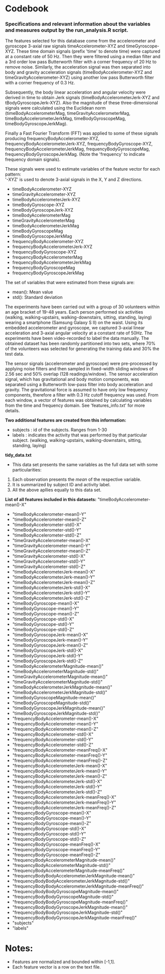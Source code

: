 # Codebook
### Specifications and relevant information about the variables and measures output by the run_analysis.R script.

The features selected for this database come from the accelerometer and gyroscope 3-axial raw signals timeAccelerometer-XYZ and timeGyroscope-XYZ. These time domain signals (prefix 'time' to denote time) were captured at a constant rate of 50 Hz. Then they were filtered using a median filter and a 3rd order low pass Butterworth filter with a corner frequency of 20 Hz to remove noise. Similarly, the acceleration signal was then separated into body and gravity acceleration signals (timeBodyAccelerometer-XYZ and timeGravityAccelerometer-XYZ) using another low pass Butterworth filter with a corner frequency of 0.3 Hz. 

Subsequently, the body linear acceleration and angular velocity were derived in time to obtain Jerk signals (timeBodyAccelerometerJerk-XYZ and tBodyGyroscopeJerk-XYZ). Also the magnitude of these three-dimensional signals were calculated using the Euclidean norm (timeBodyAccelerometerMag, timeGravityAccelerometerMag, timeBodyAccelerometerJerkMag, timeBodyGyroscopeMag, timeBodyGyroscopeJerkMag). 

Finally a Fast Fourier Transform (FFT) was applied to some of these signals producing frequencyBodyAccelerometer-XYZ, frequencyBodyAccelerometerJerk-XYZ, frequencyBodyGyroscope-XYZ, frequencyBodyAccelerometerJerkMag, frequencyBodyGyroscopeMag, frequencyBodyGyroscopeJerkMag. (Note the 'frequency' to indicate frequency domain signals). 

These signals were used to estimate variables of the feature vector for each pattern:  
'-XYZ' is used to denote 3-axial signals in the X, Y and Z directions.

- timeBodyAccelerometer-XYZ
- timeGravityAccelerometer-XYZ
- timeBodyAccelerometerJerk-XYZ
- timeBodyGyroscope-XYZ
- timeBodyGyroscopeJerk-XYZ
- timeBodyAccelerometerMag
- timeGravityAccelerometerMag
- timeBodyAccelerometerJerkMag
- timeBodyGyroscopeMag
- timeBodyGyroscopeJerkMag
- frequencyBodyAccelerometer-XYZ
- frequencyBodyAccelerometerJerk-XYZ
- frequencyBodyGyroscope-XYZ
- frequencyBodyAccelerometerMag
- frequencyBodyAccelerometerJerkMag
- frequencyBodyGyroscopeMag
- frequencyBodyGyroscopeJerkMag

The set of variables that were estimated from these signals are: 

* mean(): Mean value
* std(): Standard deviation

The experiments have been carried out with a group of 30 volunteers within an age bracket of 19-48 years. Each person performed six activities (walking, walking-upstairs, walking-downstairs, sitting, standing, laying) wearing a smartphone (Samsung Galaxy S II) on the waist. Using its embedded accelerometer and gyroscope, we captured 3-axial linear acceleration and 3-axial angular velocity at a constant rate of 50Hz. The experiments have been video-recorded to label the data manually. The obtained dataset has been randomly partitioned into two sets, where 70% of the volunteers was selected for generating the training data and 30% the test data. 

The sensor signals (accelerometer and gyroscope) were pre-processed by applying noise filters and then sampled in fixed-width sliding windows of 2.56 sec and 50% overlap (128 readings/window). The sensor acceleration signal, which has gravitational and body motion components, was separated using a Butterworth low-pass filter into body acceleration and gravity. The gravitational force is assumed to have only low frequency components, therefore a filter with 0.3 Hz cutoff frequency was used. From each window, a vector of features was obtained by calculating variables from the time and frequency domain. See 'features_info.txt' for more details. 
  
**Two additional features are created from this information:**

- subjects : id of the subjects. Ranges from 1-30
- labels : indicates the activity that was performed by that particular subject. (walking, walking-upstairs, walking-downstairs, sitting, standing, laying)

**tidy_data.txt**
* This data set presents the same variables as the full data set with some particularities:
1. Each observation presents the *mean* of the respective variable. 
2. It is summarized by subject ID and activity label.
3. All the above apllies equally to this data set.

**List of all features included in this datasets:**
"timeBodyAccelerometer-mean()-X"                        
- "timeBodyAccelerometer-mean()-Y"                        
- "timeBodyAccelerometer-mean()-Z"                        
- "timeBodyAccelerometer-std()-X"                         
- "timeBodyAccelerometer-std()-Y"                         
- "timeBodyAccelerometer-std()-Z"                         
- "timeGravityAccelerometer-mean()-X"                     
- "timeGravityAccelerometer-mean()-Y"                     
- "timeGravityAccelerometer-mean()-Z"                     
- "timeGravityAccelerometer-std()-X"                      
- "timeGravityAccelerometer-std()-Y"                      
- "timeGravityAccelerometer-std()-Z"                      
- "timeBodyAccelerometerJerk-mean()-X"                    
- "timeBodyAccelerometerJerk-mean()-Y"                    
- "timeBodyAccelerometerJerk-mean()-Z"                    
- "timeBodyAccelerometerJerk-std()-X"                     
- "timeBodyAccelerometerJerk-std()-Y"                     
- "timeBodyAccelerometerJerk-std()-Z"                     
- "timeBodyGyroscope-mean()-X"                            
- "timeBodyGyroscope-mean()-Y"                            
- "timeBodyGyroscope-mean()-Z"                            
- "timeBodyGyroscope-std()-X"                             
- "timeBodyGyroscope-std()-Y"                             
- "timeBodyGyroscope-std()-Z"                             
- "timeBodyGyroscopeJerk-mean()-X"                        
- "timeBodyGyroscopeJerk-mean()-Y"                        
- "timeBodyGyroscopeJerk-mean()-Z"                        
- "timeBodyGyroscopeJerk-std()-X"                         
- "timeBodyGyroscopeJerk-std()-Y"                         
- "timeBodyGyroscopeJerk-std()-Z"                         
- "timeBodyAccelerometerMagnitude-mean()"                 
- "timeBodyAccelerometerMagnitude-std()"                  
- "timeGravityAccelerometerMagnitude-mean()"              
- "timeGravityAccelerometerMagnitude-std()"               
-  "timeBodyAccelerometerJerkMagnitude-mean()"             
- "timeBodyAccelerometerJerkMagnitude-std()"              
- "timeBodyGyroscopeMagnitude-mean()"                     
- "timeBodyGyroscopeMagnitude-std()"                      
- "timeBodyGyroscopeJerkMagnitude-mean()"                 
- "timeBodyGyroscopeJerkMagnitude-std()"                  
- "frequencyBodyAccelerometer-mean()-X"                   
- "frequencyBodyAccelerometer-mean()-Y"                   
- "frequencyBodyAccelerometer-mean()-Z"                   
- "frequencyBodyAccelerometer-std()-X"                    
- "frequencyBodyAccelerometer-std()-Y"                    
- "frequencyBodyAccelerometer-std()-Z"                    
- "frequencyBodyAccelerometer-meanFreq()-X"               
- "frequencyBodyAccelerometer-meanFreq()-Y"               
- "frequencyBodyAccelerometer-meanFreq()-Z"               
- "frequencyBodyAccelerometerJerk-mean()-X"               
- "frequencyBodyAccelerometerJerk-mean()-Y"               
- "frequencyBodyAccelerometerJerk-mean()-Z"               
- "frequencyBodyAccelerometerJerk-std()-X"                
- "frequencyBodyAccelerometerJerk-std()-Y"                
- "frequencyBodyAccelerometerJerk-std()-Z"                
- "frequencyBodyAccelerometerJerk-meanFreq()-X"           
- "frequencyBodyAccelerometerJerk-meanFreq()-Y"           
- "frequencyBodyAccelerometerJerk-meanFreq()-Z"           
- "frequencyBodyGyroscope-mean()-X"                       
- "frequencyBodyGyroscope-mean()-Y"                       
- "frequencyBodyGyroscope-mean()-Z"                       
- "frequencyBodyGyroscope-std()-X"                        
- "frequencyBodyGyroscope-std()-Y"                        
- "frequencyBodyGyroscope-std()-Z"                        
- "frequencyBodyGyroscope-meanFreq()-X"                   
- "frequencyBodyGyroscope-meanFreq()-Y"                   
- "frequencyBodyGyroscope-meanFreq()-Z"                   
- "frequencyBodyAccelerometerMagnitude-mean()"            
- "frequencyBodyAccelerometerMagnitude-std()"             
- "frequencyBodyAccelerometerMagnitude-meanFreq()"        
- "frequencyBodyBodyAccelerometerJerkMagnitude-mean()"    
- "frequencyBodyBodyAccelerometerJerkMagnitude-std()"     
- "frequencyBodyBodyAccelerometerJerkMagnitude-meanFreq()"
- "frequencyBodyBodyGyroscopeMagnitude-mean()"            
- "frequencyBodyBodyGyroscopeMagnitude-std()"             
- "frequencyBodyBodyGyroscopeMagnitude-meanFreq()"        
- "frequencyBodyBodyGyroscopeJerkMagnitude-mean()"        
- "frequencyBodyBodyGyroscopeJerkMagnitude-std()"         
- "frequencyBodyBodyGyroscopeJerkMagnitude-meanFreq()"    
- "subjects"                                              
- "labels"                                       

Notes: 
======
- Features are normalized and bounded within [-1,1].
- Each feature vector is a row on the text file.
